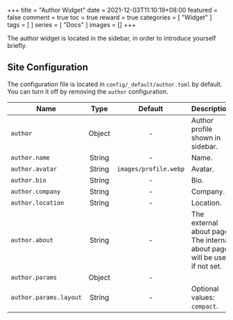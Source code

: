 +++
title = "Author Widget"
date = 2021-12-03T11:10:19+08:00
featured = false
comment = true
toc = true
reward = true
categories = [
  "Widget"
]
tags = [
]
series = [
  "Docs"
]
images = []
+++

The author widget is located in the sidebar, in order to introduce yourself briefly.

<!--more-->

## Site Configuration

The configuration file is located in `config/_default/author.toml` by default.
You can turn it off by removing the `author` configuration.

| Name | Type | Default | Description
|---|:-:|:-:|---
| `author` | Object | - | Author profile shown in sidebar.
| `author.name` | String | - | Name.
| `author.avatar` | String | `images/profile.webp` | Avatar.
| `author.bio` | String | - | Bio.
| `author.company` | String | - | Company.
| `author.location` | String | - | Location.
| `author.about` | String | - | The external about page. The internal about page will be used if not set.
| `author.params` | Object | - |
| `author.params.layout` | String | - | Optional values: `compact`.
